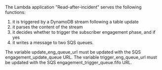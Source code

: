 The  Lambda application "Read-after-incident" serves the following functions: 

1. it is triggered by a DynamoDB stream following a table update
2. it parses the content of the stream
3. it decides whether to trigger the subscriber engagement phase, and if yes
4. it writes a message to two SQS queues.

The variable update_eng_queue_url must be updated with the SQS engagement_update_queue URL. The variable trigger_eng_queue_url must be updated with the SQS engagement_trigger_queue.fifo URL.
